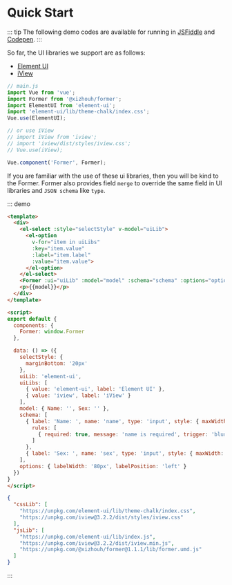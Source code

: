 # Quick Start

::: tip
The following demo codes are available for running in [JSFiddle][JSFiddle] and [Codepen][Codepen].
:::

So far, the UI libraries we support are as follows:

- [Element UI][ElementUI]
- [iView][iView]

```js
// main.js
import Vue from 'vue';
import Former from '@xizhouh/former';
import ElementUI from 'element-ui';
import 'element-ui/lib/theme-chalk/index.css';
Vue.use(ElementUI);

// or use iView
// import iView from 'iview';
// import 'iview/dist/styles/iview.css';
// Vue.use(iView);

Vue.component('Former', Former);
```

If you are familiar with the use of these ui libraries, then you will be kind to the Former. Former also provides field `merge` to override the same field in UI libraries and `JSON schema` like `type`.

::: demo
```html
<template>
  <div>
    <el-select :style="selectStyle" v-model="uiLib">
      <el-option
        v-for="item in uiLibs"
        :key="item.value"
        :label="item.label"
        :value="item.value">
      </el-option>
    </el-select>
    <Former :ui="uiLib" :model="model" :schema="schema" :options="options"></Former>
    <p>{{model}}</p>
  </div>
</template>

<script>
export default {
  components: {
    Former: window.Former
  },

  data: () => ({
    selectStyle: {
      marginBottom: '20px'
    },
    uiLib: 'element-ui',
    uiLibs: [
      { value: 'element-ui', label: 'Element UI' },
      { value: 'iview', label: 'iView' }
    ],
    model: { Name: '', Sex: '' },
    schema: [
      { label: 'Name: ', name: 'name', type: 'input', style: { maxWidth: '350px', width: '100%' },
        rules: [
          { required: true, message: 'name is required', trigger: 'blur' }
        ]
      },
      { label: 'Sex: ', name: 'sex', type: 'input', style: { maxWidth: '350px', width: '100%' } }
    ],
    options: { labelWidth: '80px', labelPosition: 'left' }
  })
}
</script>
```
```json
{
  "cssLib": [
    "https://unpkg.com/element-ui/lib/theme-chalk/index.css",
    "https://unpkg.com/iview@3.2.2/dist/styles/iview.css"
  ],
  "jsLib": [
    "https://unpkg.com/element-ui/lib/index.js",
    "https://unpkg.com/iview@3.2.2/dist/iview.min.js",
    "https://unpkg.com/@xizhouh/former@1.1.1/lib/former.umd.js"
  ]
}
```
:::

[JSFiddle]: https://jsfiddle.net
[Codepen]: https://codepen.io
[ElementUI]: https://github.com/ElemeFE/element
[iView]: https://github.com/iview/iview

